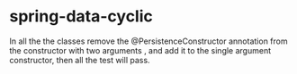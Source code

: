# spring-data-cyclic

In all the the classes remove the @PersistenceConstructor annotation from the  constructor with two arguments , and add it to the single argument constructor, then all the test will pass.
